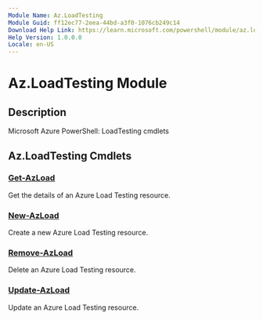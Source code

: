```yaml
---
Module Name: Az.LoadTesting
Module Guid: ff12ec77-2eea-44bd-a3f0-1076cb249c14
Download Help Link: https://learn.microsoft.com/powershell/module/az.loadtesting
Help Version: 1.0.0.0
Locale: en-US
---
```


# Az.LoadTesting Module
## Description
Microsoft Azure PowerShell: LoadTesting cmdlets

## Az.LoadTesting Cmdlets
### [Get-AzLoad](Get-AzLoad.md)
Get the details of an Azure Load Testing resource.

### [New-AzLoad](New-AzLoad.md)
Create a new Azure Load Testing resource.

### [Remove-AzLoad](Remove-AzLoad.md)
Delete an Azure Load Testing resource.

### [Update-AzLoad](Update-AzLoad.md)
Update an Azure Load Testing resource.

